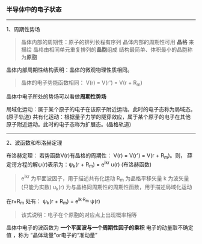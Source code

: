 ### 半导体中的电子状态
----
1、周期性势场
> 晶体内部的周期性：原子的排列长程有序列
> 晶体内部的周期性可用 **晶格** 来描绘
> 晶格由相同单元重复排列的**晶胞**组成
> 结构最简单、体积最小的晶胞称为**原胞**

晶体内部周期性结构表明：晶体的微观物理性质相同。
> 晶体的电子势能函数相同： V(r) = V(r') = V(r + R<sub>m</sub>)

晶体中电子所处的势场可以看做**周期性势场**

局域化运动：属于某个原子的电子在该原子附近运动。此时的电子态称为局域态。(原子轨道)
共有化运动：根据量子力学的隧穿效应，属于某个原子的电子在其他原子附近运动。此时的电子态称为扩展态。(晶格轨道)

----
2、波函数和布洛赫定理

布洛赫定理：
若势函数V(r)有晶格的周期性： V(r) = V(r') = V(r + R<sub>m</sub>)。则，
薛定谔方程的解ψ(r)表示为：ψ<sub>k</sub>(r + R<sub>m</sub>) = e<sup>ikr</sup> u(r)    (布洛赫函数)

> e<sup>ikr</sup> 为平面波因子，用于描述共有化运动
> R<sub>m</sub>  为晶格平移矢量
> k 为波矢量(只能为实数)
> u<sub>k</sub>(r) 为与晶格同周期性的周期性函数，用于描述局域化运动

在r+R<sub>m</sub> 处有： ψ<sub>k</sub>(r + R<sub>m</sub>) = e<sup>ik·R<sub>m</sub></sup> ψ(r)
> 该式说明：电子在个原胞的对应点上出现概率相等

晶体中电子的波函数为 **一个平面波与一个周期性因子的乘积** 
电子的动量取不确定值 ，称为 “晶体动量”or电子的“准动量”